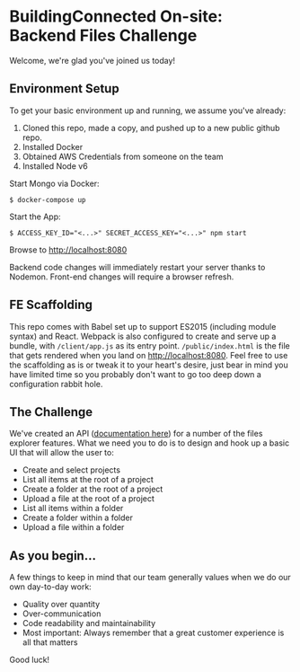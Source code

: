 # BuildingConnected On-site: Backend Files Challenge
Welcome, we're glad you've joined us today!

## Environment Setup
To get your basic environment up and running, we assume you've already:

1. Cloned this repo, made a copy, and pushed up to a new public github repo.
3. Installed Docker
4. Obtained AWS Credentials from someone on the team
5. Installed Node v6

Start Mongo via Docker:
```
$ docker-compose up
```
Start the App:
```
$ ACCESS_KEY_ID="<...>" SECRET_ACCESS_KEY="<...>" npm start
```
Browse to [http://localhost:8080](http://localhost:8080)

Backend code changes will immediately restart your server thanks to Nodemon. Front-end changes will require a browser refresh.

## FE Scaffolding

This repo comes with Babel set up to support ES2015 (including module syntax) and React. Webpack is also configured to create and serve up a bundle, with `/client/app.js` as its entry point. `/public/index.html` is the file that gets rendered when you land on [http://localhost:8080](http://localhost:8080). Feel free to use the scaffolding as is or tweak it to your heart's desire, just bear in mind you have limited time so you probably don't want to go too deep down a configuration rabbit hole.

## The Challenge

We've created an API ([documentation here](./server)) for a number of the files explorer features. What we need you to do is to design and hook up a basic UI that will allow the user to:

* Create and select projects
* List all items at the root of a project
* Create a folder at the root of a project
* Upload a file at the root of a project
* List all items within a folder
* Create a folder within a folder
* Upload a file within a folder

## As you begin...

A few things to keep in mind that our team generally values when we do our own day-to-day work:

* Quality over quantity
* Over-communication
* Code readability and maintainability
* Most important: Always remember that a great customer experience is all that matters

Good luck!
